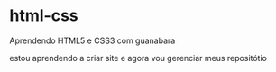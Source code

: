 # html-css
 Aprendendo HTML5 e CSS3 com guanabara

 estou aprendendo a criar site e agora vou gerenciar meus repositótio
